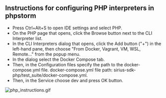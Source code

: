 ## Instructions for configuring PHP interpreters in phpstorm

- Press Ctrl+Alt+S to open IDE settings and select PHP.
- On the PHP page that opens, click the Browse button next to the CLI Interpreter list.
- In the CLI Interpreters dialog that opens, click the Add button ("+") in the left-hand pane, then choose "From Docker, Vagrant, VM, WSL, Remote..." from the popup menu.
- In the dialog select the Docker Compose tab.
- Then, in the Configuration files specify the path to the docker-compose.yml file. docker-compose.yml file path: sirius-sdk-php/test_suite/docker-compose.yml.
- Then, in the Service choose dev and press OK button.

<img src="/Sirius-social/sirius-sdk-php/blob/feature_testing/docs/_static/php_instructions.gif?raw=true" alt="php_instructions.gif">